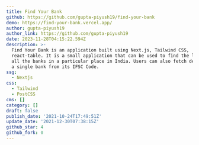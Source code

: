 ```yaml
---
title: Find Your Bank
github: https://github.com/gupta-piyush19/find-your-bank
demo: https://find-your-bank.vercel.app/
author: gupta-piyush19
author_link: https://github.com/gupta-piyush19
date: 2023-11-28T04:15:22.594Z
description: >-
  Find Your Bank is an application built using Next.js, Tailwind CSS,
  react-table. It is a small application that can be used to find the list of
  all the banks in a particular place in India. Users can also fetch details of
  a single bank from its IFSC Code.
ssg:
  - Nextjs
css:
  - Tailwind
  - PostCSS
cms: []
category: []
draft: false
publish_date: '2021-10-24T17:49:51Z'
update_date: '2021-12-30T07:38:15Z'
github_star: 4
github_fork: 0
---
```

